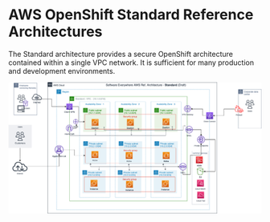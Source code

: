 # AWS OpenShift Standard Reference Architectures

The Standard architecture provides a secure OpenShift architecture contained within a single VPC network. It is sufficient for many production and development environments.

![Standard](./aws-cloud-architecture-standard.png)
